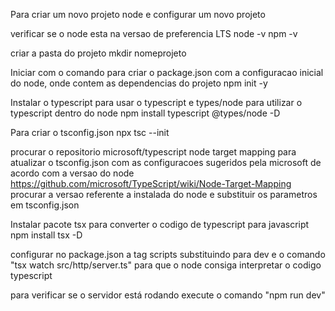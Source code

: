 Para criar um novo projeto node e configurar um novo projeto

verificar se o node esta na versao de preferencia LTS
node -v
npm -v

criar a pasta do projeto 
mkdir nomeprojeto

Iniciar com o comando para criar o package.json com a configuracao inicial do node, onde contem as dependencias do projeto
npm init -y

Instalar o typescript para usar o typescript e types/node para utilizar o typescript dentro do node
npm install typescript @types/node -D

Para criar o tsconfig.json
npx tsc --init 

procurar o repositorio microsoft/typescript node target mapping para atualizar o tsconfig.json com as configuracoes sugeridos pela microsoft de acordo com a versao do node https://github.com/microsoft/TypeScript/wiki/Node-Target-Mapping procurar a versao referente a instalada do node e substituir os parametros em tsconfig.json

Instalar pacote tsx para converter o codigo de typescript para javascript
npm install tsx -D

configurar no package.json a tag scripts substituindo para dev e o comando "tsx watch src/http/server.ts" para que o node consiga interpretar o codigo typescript

para verificar se o servidor está rodando execute o comando "npm run dev"


